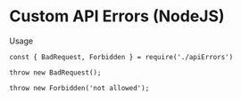 # Custom API Errors (NodeJS)

Usage

```
const { BadRequest, Forbidden } = require('./apiErrors')

throw new BadRequest();

throw new Forbidden('not allowed');

```